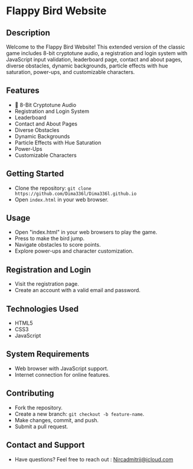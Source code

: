 # Flappy Bird Website


## Description

Welcome to the Flappy Bird Website! This extended version of the classic game includes 8-bit cryptotune audio, a registration and login system with JavaScript input validation, 
leaderboard page, contact and about pages, diverse obstacles, dynamic backgrounds, particle effects with hue saturation, power-ups, and customizable characters.


## Features

- 🎵 8-Bit Cryptotune Audio
- Registration and Login System
- Leaderboard
- Contact and About Pages
- Diverse Obstacles
- Dynamic Backgrounds
- Particle Effects with Hue Saturation
- Power-Ups
- Customizable Characters


## Getting Started

- Clone the repository: `git clone https://github.com/Dima336l/Dima336l.github.io`
- Open `index.html` in your web browser.


## Usage

- Open "index.html" in your web browsers to play the game.
- Press to make the bird jump.
- Navigate obstacles to score points.
- Explore power-ups and character customization.


## Registration and Login

- Visit the registration page.
- Create an account with a valid email and password.


## Technologies Used 

- HTML5
- CSS3
- JavaScript


## System Requirements
- Web browser with JavaScript support.
- Internet connection for online features.


## Contributing

- Fork the repository.
- Create a new branch: `git checkout -b feature-name`.
- Make changes, commit, and push.
- Submit a pull request.


## Contact and Support

- Have questions? Feel free to reach out :  Nircadmitrii@icloud.com
